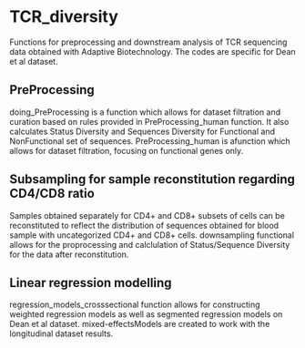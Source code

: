 # TCR_diversity
Functions for preprocessing and downstream analysis of TCR sequencing data obtained with Adaptive Biotechnology.
The codes are specific for Dean et al dataset.

## PreProcessing
doing_PreProcessing is a function which allows for dataset filtration and curation based on rules provided in PreProcessing_human function. It also calculates Status Diversity and Sequences Diversity for Functional and NonFunctional set of sequences. 
PreProcessing_human is afunction which allows for dataset filtration, focusing on functional genes only.


## Subsampling for sample reconstitution regarding CD4/CD8 ratio
Samples obtained separately for CD4+ and CD8+ subsets of cells can be reconstituted to reflect the distribution of sequences obtained for blood sample with uncategorized CD4+ and CD8+ cells.
downsampling functional allows for the proprocessing and calclulation of Status/Sequence Diversity for the data after reconstitution.

## Linear regression modelling
regression_models_crosssectional function allows for constructing weighted regression models as well as segmented regression models on Dean et al dataset.
mixed-effectsModels are created to work with the longitudinal dataset results.

